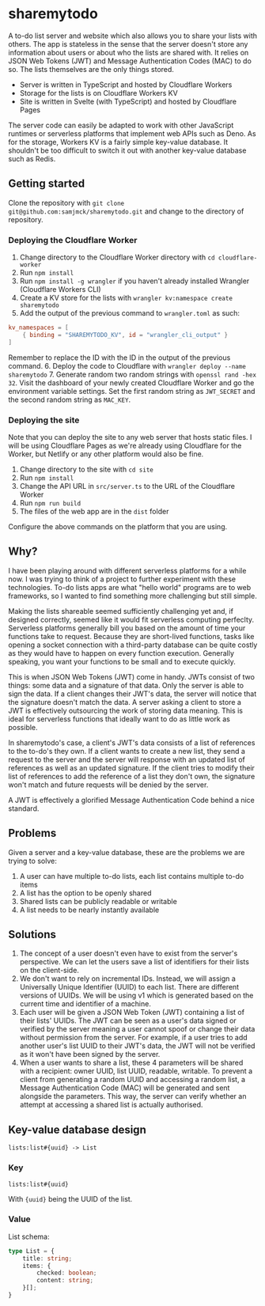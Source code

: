 # sharemytodo

A to-do list server and website which also allows you to share your lists with others. The app is stateless in the sense that the server doesn't store any information about users or about who the lists are shared with. It relies on JSON Web Tokens (JWT) and Message Authentication Codes (MAC) to do so. The lists themselves are the only things stored.

- Server is written in TypeScript and hosted by Cloudflare Workers
- Storage for the lists is on Cloudflare Workers KV
- Site is written in Svelte (with TypeScript) and hosted by Cloudflare Pages

The server code can easily be adapted to work with other JavaScript runtimes or serverless platforms that implement web APIs such as Deno. As for the storage, Workers KV is a fairly simple key-value database. It shouldn't be too difficult to switch it out with another key-value database such as Redis.

## Getting started

Clone the repository with `git clone git@github.com:samjmck/sharemytodo.git` and change to the directory of repository.

### Deploying the Cloudflare Worker

1. Change directory to the Cloudflare Worker directory with `cd cloudflare-worker`
2. Run `npm install`
3. Run `npm install -g wrangler` if you haven't already installed Wrangler (Cloudflare Workers CLI)
4. Create a KV store for the lists with `wrangler kv:namespace create sharemytodo`
5. Add the output of the previous command to `wrangler.toml` as such:
```toml
kv_namespaces = [
    { binding = "SHAREMYTODO_KV", id = "wrangler_cli_output" }
]
```
Remember to replace the ID with the ID in the output of the previous command.
6. Deploy the code to Cloudflare with `wrangler deploy --name sharemytodo`
7. Generate random two random strings with `openssl rand -hex 32`. Visit the dashboard of your newly created Cloudflare Worker and go the environment variable settings. Set the first random string as `JWT_SECRET` and the second random string as `MAC_KEY`.

### Deploying the site

Note that you can deploy the site to any web server that hosts static files. I will be using Cloudflare Pages as we're already using Cloudflare for the Worker, but Netlify or any other platform would also be fine.

1. Change directory to the site with `cd site`
2. Run `npm install`
3. Change the API URL in `src/server.ts` to the URL of the Cloudflare Worker
3. Run `npm run build`
4. The files of the web app are in the `dist` folder

Configure the above commands on the platform that you are using.

## Why?

I have been playing around with different serverless platforms for a while now. I was trying to think of a project to further experiment with these technologies. To-do lists apps are what "hello world" programs are to web frameworks, so I wanted to find something more challenging but still simple.

Making the lists shareable seemed sufficiently challenging yet and, if designed correctly, seemed like it would fit serverless computing perfeclty. Serverless platforms generally bill you based on the amount of time your functions take to request. Because they are short-lived functions, tasks like opening a socket connection with a third-party database can be quite costly as they would have to happen on every function execution. Generally speaking, you want your functions to be small and to execute quickly.

This is when JSON Web Tokens (JWT) come in handy. JWTs consist of two things: some data and a signature of that data. Only the server is able to sign the data. If a client changes their JWT's data, the server will notice that the signature doesn't match the data. A server asking a client to store a JWT is effectively outsourcing the work of storing data meaning. This is ideal for serverless functions that ideally want to do as little work as possible.

In sharemytodo's case, a client's JWT's data consists of a list of references to the to-do's they own. If a client wants to create a new list, they send a request to the server and the server will response with an updated list of references as well as an updated signature. If the client tries to modify their list of references to add the reference of a list they don't own, the signature won't match and future requests will be denied by the server.

A JWT is effectively a glorified Message Authentication Code behind a nice standard.

## Problems

Given a server and a key-value database, these are the problems we are trying to solve:
1. A user can have multiple to-do lists, each list contains multiple to-do items
2. A list has the option to be openly shared
3. Shared lists can be publicly readable or writable
4. A list needs to be nearly instantly available

## Solutions

1. The concept of a user doesn't even have to exist from the server's perspective. We can let the users save a list of identifiers for their lists on the client-side.
2. We don't want to rely on incremental IDs. Instead, we will assign a Universally Unique Identifier (UUID) to each list. There are different versions of UUIDs. We will be using v1 which is generated based on the current time and identifier of a machine.
3. Each user will be given a JSON Web Token (JWT) containing a list of their lists' UUIDs. The JWT can be seen as a user's data signed or verified by the server meaning a user cannot spoof or change their data without permission from the server. For example, if a user tries to add another user's list UUID to their JWT's data, the JWT will not be verified as it won't have been signed by the server.
4. When a user wants to share a list, these 4 parameters will be shared with a recipient: owner UUID, list UUID, readable, writable. To prevent a client from generating a random UUID and accessing a random list, a Message Authentication Code (MAC) will be generated and sent alongside the parameters. This way, the server can verify whether an attempt at accessing a shared list is actually authorised.

## Key-value database design

```
lists:list#{uuid} -> List
```

### Key

`lists:list#{uuid}`

With `{uuid}` being the UUID of the list.

### Value

List schema:

```ts
type List = {
	title: string;
	items: {
		checked: boolean;
		content: string;
	}[];
}
```
